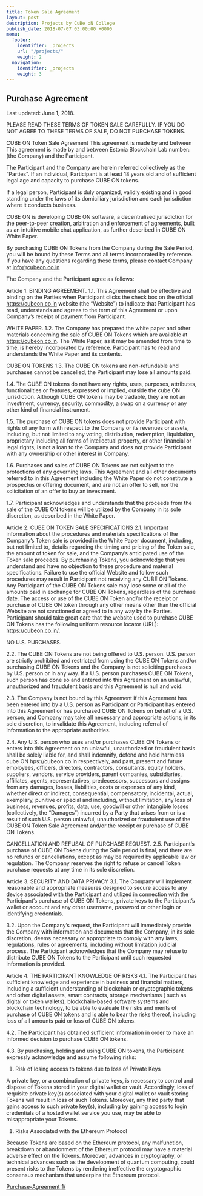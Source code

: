 ```yaml
---
title: Token Sale Agreement
layout: post
description: Projects by CuBe oN College
publish_date: 2018-07-07 03:00:00 +0000
menu:
  footer:
    identifier: _projects
    url: "/projects/"
    weight: 2
  navigation:
    identifier: _projects
    weight: 3
---
```


Purchase Agreement
---
Last updated: June 1, 2018.

PLEASE READ THESE TERMS OF TOKEN SALE CAREFULLY.
IF YOU DO NOT AGREE TO THESE TERMS OF SALE, DO NOT PURCHASE TOKENS.

CUBE ON Token Sale Agreement
This agreement is made by and between This agreement is made by and between Estonia Blockchain Lab number:
\(the Company) and the Participant.

The Participant and the Company are herein referred collectively as the “Parties”.
If an individual, Participant is at least 18 years old and of sufficient legal age and capacity to purchase CUBE ON tokens.

If a legal person, Participant is duly organized, validly existing and in good standing under the laws of its domiciliary jurisdiction
and each jurisdiction where it conducts business.

CUBE ON is developing CUBE ON software, a decentralised jurisdiction for the peer-to-peer creation, arbitration and enforcement of
agreements, built as an intuitive mobile chat application, as further described in CUBE ON White Paper.

By purchasing CUBE ON Tokens from the Company during the Sale Period, you will be bound by these Terms and all terms incorporated
by reference. If you have any questions regarding these terms, please contact Company at info@cubeon.co.in

The Company and the Participant agree as follows:

Article 1.
BINDING AGREEMENT.
1\.1. This Agreement shall be effective and binding on the Parties when Participant clicks the check box on the official
https://cubeon.co.in website (the “Website”) to indicate that Participant has read, understands and agrees to the term of
this Agreement or upon Company’s receipt of payment from Participant.

WHITE PAPER.
1\.2. The Company has prepared the white paper and other materials concerning the sale of CUBE ON Tokens which are available at
https://cubeon.co.in. The White Paper, as it may be amended from time to time, is hereby incorporated by reference. Participant
has to read and understands the White Paper and its contents.

CUBE ON TOKENS
1\.3. The CUBE ON tokens are non-refundable and purchases cannot be cancelled, the Participant may lose all amounts paid.

1\.4. The CUBE ON tokens do not have any rights, uses, purposes, attributes, functionalities or features, expressed or
implied, outside the cube ON jurisdiction. Although CUBE ON tokens may be tradable, they are not an investment, currency,
security, commodity, a swap on a currency or any other kind of financial instrument.

1\.5. The purchase of CUBE ON tokens does not provide Participant with rights of any form with respect to the Company or
its revenues or assets, including, but not limited to any voting, distribution, redemption, liquidation, proprietary
including all forms of intellectual property, or other financial or legal rights, is not a loan to the Company and does not
provide Participant with any ownership or other interest in Company.

1\.6. Purchases and sales of CUBE ON Tokens are not subject to the protections of any governing laws.
This Agreement and all other documents referred to in this Agreement including the White Paper do not constitute a
prospectus or offering document, and are not an offer to sell, nor the solicitation of an offer to buy an investment.

1\.7. Participant acknowledges and understands that the proceeds from the sale of the CUBE ON tokens will be utilized by
the Company in its sole discretion, as described in the White Paper.

Article 2.
CUBE ON TOKEN SALE SPECIFICATIONS
2\.1. Important information about the procedures and materials specifications of the Company’s Token sale is provided
in the White Paper document, including, but not limited to, details regarding the timing and pricing of the Token sale,
the amount of token for sale, and the Company’s anticipated use of the Token sale proceeds. By purchasing Tokens,
you acknowledge that you understand and have no objection to these procedure and material specifications.
Failure to use the official Website and follow such procedures may result in Participant not receiving any CUBE ON Tokens.
Any Participant of the CUBE ON Tokens sale may lose some or all of the amounts paid in exchange for CUBE ON Tokens,
regardless of the purchase date. The access or use of the CUBE ON Token and/or the receipt or purchase of CUBE ON token
through any other means other than the official Website are not sanctioned or agreed to in any way by the Parties.
Participant should take great care that the website used to purchase CUBE ON Tokens has the following uniform resource locator
\(URL): https://cubeon.co.in/.

NO U.S. PURCHASES.

2\.2. The CUBE ON Tokens are not being offered to U.S. person. U.S. person are strictly prohibited and restricted from
using the CUBE ON Tokens and/or purchasing CUBE ON Tokens and the Company is not soliciting purchases by U.S.
person or in any way. If a U.S. person purchases CUBE ON Tokens, such person has done so and entered into this Agreement
on an unlawful, unauthorized and fraudulent basis and this Agreement is null and void.

2\.3. The Company is not bound by this Agreement if this Agreement has been entered into by a U.S. person as Participant or
Participant has entered into this Agreement or has purchased CUBE ON Tokens on behalf of a U.S.
person, and Company may take all necessary and appropriate actions, in its sole discretion, to invalidate this Agreement,
including referral of information to the appropriate authorities.

2\.4. Any U.S. person who uses and/or purchases CUBE ON Tokens or enters into this Agreement on an unlawful, unauthorized or
fraudulent basis shall be solely liable for, and shall indemnify, defend and hold harmless
cube ON hps://cubeon.co.in respectively, and past, present and future employees, officers, directors, contractors, consultants,
equity holders, suppliers, vendors, service providers, parent companies, subsidiaries, affiliates, agents, representatives,
predecessors, successors and assigns from any damages, losses, liabilities, costs or expenses of any kind, whether direct
or indirect, consequential, compensatory, incidental, actual, exemplary, punitive or special and including, without limitation,
any loss of business, revenues, profits, data, use, goodwill or other intangible losses (collectively, the “Damages”)
incurred by a Party that arises from or is a result of such U.S. person unlawful, unauthorized or fraudulent use of the
CUBE ON Token Sale Agreement and/or the receipt or purchase of CUBE ON Tokens.

CANCELLATION AND REFUSAL OF PURCHASE REQUEST.
2\.5. Participant’s purchase of CUBE ON Tokens during the Sale period is final, and there are no refunds or cancellations,
except as may be required by applicable law or regulation. The Company reserves the right to refuse or cancel Token purchase
requests at any time in its sole discretion.

Article 3.
SECURITY AND DATA PRIVACY
3\.1. The Company will implement reasonable and appropriate measures designed to secure access to any device associated with the
Participant and utilized in connection with the Participant’s purchase of CUBE ON Tokens, private keys to the Participant’s
wallet or account and any other username, password or other login or identifying credentials.

3\.2. Upon the Company’s request, the Participant will immediately provide the Company with information and documents that the Company,
in its sole discretion, deems necessary or appropriate to comply with any laws, regulations, rules or agreements, including without
limitation judicial process. The Participant acknowledges that the Company may refuse to distribute CUBE ON Tokens to the
Participant until such requested information is provided.

Article 4.
THE PARTICIPANT KNOWLEDGE OF RISKS
4\.1. The Participant has sufficient knowledge and experience in business and financial matters, including a sufficient understanding of blockchain or cryptographic tokens and other digital assets, smart contracts, storage mechanisms ( such as digital or token wallets), blockchain-based software systems and blockchain technology, to be able to evaluate the risks and merits of purchase of CUBE ON tokens and is able to bear the risks thereof, including loss of all amounts paid or loss of CUBE ON tokens.

4\.2. The Participant has obtained sufficient information in order to make an informed decision to purchase CUBE ON tokens.

4\.3. By purchasing, holding and using CUBE ON tokens, the Participant expressly acknowledge and assume following risks:

1. Risk of losing access to tokens due to loss of Private Keys

A private key, or a combination of private keys, is necessary to control and dispose of Tokens stored in your digital wallet or vault. Accordingly, loss of requisite private key(s) associated with your digital wallet or vault storing Tokens will result in loss of such Tokens. Moreover, any third party that gains access to such private key(s), including by gaining access to login credentials of a hosted wallet service you use, may be able to misappropriate your Tokens.

1. Risks Associated with the Ethereum Protocol

Because Tokens are based on the Ethereum protocol, any malfunction, breakdown or abandonment of the Ethereum protocol may have a material adverse effect on the Tokens. Moreover, advances in cryptography, or technical advances such as the development of quantum computing, could present risks to the Tokens by rendering ineffective the cryptographic consensus mechanism that underpins the Ethereum protocol.

[Purchase-Agreement_1/](https://wooriapt.github.io/Purchase-Agreement_2/ "Purchase Agreement_2.md")
